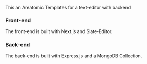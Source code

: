 This an Areatomic Templates for a text-editor with backend

### Front-end
The front-end is built with Next.js and Slate-Editor.

### Back-end
The back-end is built with Express.js and a MongoDB Collection.
